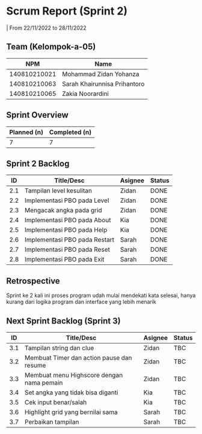 # Scrum Report (Sprint 2)
| From 22/11/2022 to 28/11/2022

## Team (Kelompok-a-05)
| NPM           | Name                          |
| ------------- |-------------------------------|
| 140810210021  | Mohammad Zidan Yohanza        |
| 140810210063  | Sarah Khairunnisa Prihantoro  |
| 140810210065  | Zakia Noorardini              |

## Sprint Overview
| Planned (n)   | Completed (n) |
| ------------- |-------------- |
| 7             | 7             |

## Sprint 2 Backlog

| ID    | Title/Desc                       | Asignee | Status |
| ---- | --------------------------------- |-------- | ------ |
| 2.1  | Tampilan level kesulitan          | Zidan   | DONE   |
| 2.2  | Implementasi PBO pada Level       | Zidan   | DONE   |
| 2.3  | Mengacak angka pada grid          | Zidan   | DONE   |
| 2.4  | Implementasi PBO pada About       | Kia     | DONE   |
| 2.5  | Implementasi PBO pada Help        | Kia     | DONE   |
| 2.6  | Implementasi PBO pada Restart     | Sarah   | DONE   |
| 2.7  | Implementasi PBO pada Reset       | Sarah   | DONE   |
| 2.8  | Implementasi PBO pada Exit        | Sarah   | DONE   |

## Retrospective 

Sprint ke 2 kali ini proses program udah mulai mendekati kata selesai, hanya kurang dari logika program dan interface yang lebih menarik

## Next Sprint Backlog (Sprint 3)
| ID   | Title/Desc                                | Asignee | Status  |
| ---- | ------------------------------------------|-------- | ------- |
| 3.1  | Tampilan string dan clue                  | Zidan   | TBC     |
| 3.2  | Membuat Timer dan action pause dan resume | Zidan   | TBC     |
| 3.3  | Membuat menu Highscore dengan nama pemain | Zidan   | TBC     |
| 3.4  | Set angka yang tidak bisa diganti         | Kia     | TBC     |
| 3.5  | Cek input benar/salah                     | Kia     | TBC     |
| 3.6  | Highlight grid yang bernilai sama         | Sarah   | TBC     |
| 3.7  | Perbaikan tampilan                        | Sarah   | TBC     |
